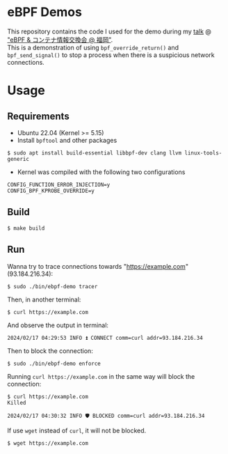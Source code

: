 # eBPF Demos

This repository contains the code I used for the demo during my [talk](https://speakerdeck.com/mrtc0/kododeli-jie-suru-ebpf-sekiyuriteimonitaringu) @ ["eBPF & コンテナ情報交換会 @ 福岡"](https://engineercafe.connpass.com/event/309223/).  
This is a demonstration of using `bpf_override_return()` and `bpf_send_signal()` to stop a process when there is a suspicious network connections.

# Usage

## Requirements

* Ubuntu 22.04 (Kernel >= 5.15)
* Install `bpftool` and other packages

```shell
$ sudo apt install build-essential libbpf-dev clang llvm linux-tools-generic
```

* Kernel was compiled with the following two configurations

```
CONFIG_FUNCTION_ERROR_INJECTION=y
CONFIG_BPF_KPROBE_OVERRIDE=y
```

## Build

```shell
$ make build
```

## Run

Wanna try to trace connections towards "https://example.com" (93.184.216.34):

```shell
$ sudo ./bin/ebpf-demo tracer
```

Then, in another terminal:

```shell
$ curl https://example.com
```

And observe the output in terminal:

```shell
2024/02/17 04:29:53 INFO ⏫ CONNECT comm=curl addr=93.184.216.34
```

Then to block the connection:

```shell
$ sudo ./bin/ebpf-demo enforce
```

Running `curl https://example.com` in the same way will block the connection:

```shell
$ curl https://example.com
Killed
```

```shell
2024/02/17 04:30:32 INFO 🛡 BLOCKED comm=curl addr=93.184.216.34
```

If use `wget` instead of `curl`, it will not be blocked.

```shell
$ wget https://example.com
```
